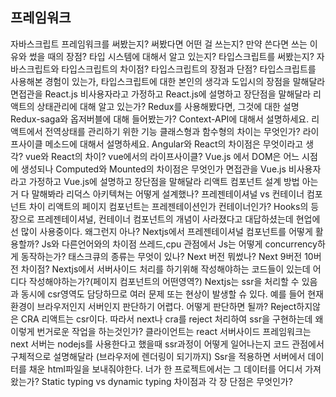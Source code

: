 ## 프레임워크
자바스크립트 프레임워크를 써봤는지? 써봤다면 어떤 걸 쓰는지? 만약 쓴다면 쓰는 이유와 썼을 때의 장점?
타입 시스템에 대해서 알고 있는지? 타입스크립트를 써봤는지?
자바스크립트와 타입스크립트의 차이점?
타입스크립트의 장점과 단점?
타입스크립트를 사용해본 경험이 있는가, 타입스크립트에 대한 본인의 생각과 도입시의 장점을 말해달라
면접관을 React.js 비사용자라고 가정하고 React.js에 설명하고 장단점을 말해달라
리액트의 상태관리에 대해 알고 있는가? Redux를 사용해봤다면, 그것에 대한 설명
Redux-saga와 옵저버블에 대해 들어봤는가?
Context-API에 대해서 설명하세요.
리액트에서 전역상태를 관리하기 위한 기능
클래스형과 함수형의 차이는 무엇인가?
라이프사이클 메소드에 대해서 설명하세요.
Angular와 React의 차이점은 무엇이라고 생각?
vue와 React의 차이?
vue에서의 라이프사이클?
Vue.js 에서 DOM은 어느 시점에 생성되나
Computed와 Mounted의 차이점은 무엇인가
면접관을 Vue.js 비사용자라고 가정하고 Vue.js에 설명하고 장단점을 말해달라
리액트 컴포넌트 설계 방법 아는거 다 말해봐라
리덕스 아키텍쳐는 어떻게 설계했나?
프레젠테이셔널 vs 컨테이너 컴포넌트 차이
리액트의 페이지 컴포넌트는 프레젠테이션인가 컨테이너인가?
Hooks의 등장으로 프레젠테이셔널, 컨테이너 컴포넌트의 개념이 사라졌다고 대답하셨는데 현업에선 많이 사용중이다. 왜그런지 아나?
Nextjs에서 프레젠테이셔널 컴포넌트를 어떻게 활용할까?
Js와 다른언어와의 차이점 쓰레드,cpu 관점에서
Js는 어떻게 concurrency하게 동작하는가?
태스크큐의 종류는 무엇이 있나?
Next 버전 뭐썼나?
Next 9버전 10버전 차이점?
Nextjs에서 서버사이드 처리를 하기위해 작성해야하는 코드들이 있는데 어디다 작성해야하는가?(페이지 컴포넌트의 어떤영역?)
Nextjs는 ssr을 처리할 수 있음과 동시에 csr영역도 담당하므로 여러 문제 또는 현상이 발생할 슈 있다. 예를 들어 현재 환경이 브라우저인지 서버인지 판단하기 어렵다. 어떻게 판단하면 될까?
Reject하지않은 CRA 리액트는 csr이다. 따라서 next나 cra를 reject 처리하여 ssr을 구현하는데 왜 이렇게 번거로운 작업을 하는것인가?
클라이언트는 react 서버사이드 프레임워크는 next 서버는 nodejs를 사용한다고 했을때 ssr과정이 어떻게 일어나는지 코드 관점에서 구체적으로 설명해달라 (브라우저에 렌더링이 되기까지)
Ssr을 적용하면 서버에서 데이터를 채운 html파일을 보내줘야한다. 너가 한 프로젝트에서는 그 데이터를 어디서 가져왔는가?
Static typing vs dynamic typing 차이점과 각 장 단점은 무엇인가?